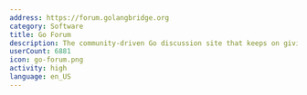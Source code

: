 ```yaml
---
address: https://forum.golangbridge.org
category: Software
title: Go Forum
description: The community-driven Go discussion site that keeps on giving
userCount: 6881
icon: go-forum.png
activity: high
language: en_US
---
```

